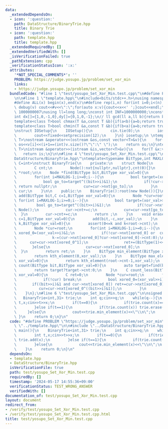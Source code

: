 ```yaml
---
data:
  _extendedDependsOn:
  - icon: ':question:'
    path: DataStructure/BinaryTrie.hpp
    title: Binary Trie
  - icon: ':question:'
    path: template.hpp
    title: template.hpp
  _extendedRequiredBy: []
  _extendedVerifiedWith: []
  _isVerificationFailed: true
  _pathExtension: cpp
  _verificationStatusIcon: ':x:'
  attributes:
    '*NOT_SPECIAL_COMMENTS*': ''
    PROBLEM: https://judge.yosupo.jp/problem/set_xor_min
    links:
    - https://judge.yosupo.jp/problem/set_xor_min
  bundledCode: "#line 1 \"test/yosupo_Set_Xor_Min.test.cpp\"\n#define PROBLEM \"https://judge.yosupo.jp/problem/set_xor_min\"\
    \n\n#line 1 \"template.hpp\"\n#include<bits/stdc++.h>\nusing namespace std;\n\
    #define ALL(x) begin(x),end(x)\n#define rep(i,n) for(int i=0;i<(n);i++)\n#define\
    \ debug(v) cout<<#v<<\":\";for(auto x:v){cout<<x<<' ';}cout<<endl;\n#define mod\
    \ 1000000007\nusing ll=long long;\nconst int INF=1000000000;\nconst ll LINF=1001002003004005006ll;\n\
    int dx[]={1,0,-1,0},dy[]={0,1,0,-1};\n// ll gcd(ll a,ll b){return b?gcd(b,a%b):a;}\n\
    template<class T>bool chmax(T &a,const T &b){if(a<b){a=b;return true;}return false;}\n\
    template<class T>bool chmin(T &a,const T &b){if(b<a){a=b;return true;}return false;}\n\
    \nstruct IOSetup{\n    IOSetup(){\n        cin.tie(0);\n        ios::sync_with_stdio(0);\n\
    \        cout<<fixed<<setprecision(12);\n    }\n} iosetup;\n \ntemplate<typename\
    \ T>\nostream &operator<<(ostream &os,const vector<T>&v){\n    for(int i=0;i<(int)v.size();i++)\
    \ os<<v[i]<<(i+1==(int)v.size()?\"\":\" \");\n    return os;\n}\ntemplate<typename\
    \ T>\nistream &operator>>(istream &is,vector<T>&v){\n    for(T &x:v)is>>x;\n \
    \   return is;\n}\n\n#line 4 \"test/yosupo_Set_Xor_Min.test.cpp\"\n\n#line 1 \"\
    DataStructure/BinaryTrie.hpp\"\ntemplate<typename BitType,int MAXLOG,typename\
    \ C=int>\nstruct BinaryTrie{\n    private:\n    struct Node{\n        Node *nxt[2];\n\
    \        C cnt;\n        Node():nxt{nullptr,nullptr},cnt(0){}\n    };\n\n    Node\
    \ *root;\n\n    Node *find(BitType bit,BitType xor_val=0){\n        Node *cur=root;\n\
    \        for(int i=MAXLOG-1;i>=0;i--){\n            bool target=(xor_val>>i)&1;\n\
    \            bool go_to=target^((bit>>i)&1);\n            if(!cur->nxt[go_to])\
    \ return nullptr;\n            cur=cur->nxt[go_to];\n        }\n        return\
    \ cur;\n    }\n\n    public:\n    BinaryTrie():root(new Node()){}\n\n    void\
    \ add(BitType bit,C c=1,BitType xor_val=0){\n        Node *cur=root;\n       \
    \ for(int i=MAXLOG-1;i>=0;i--){\n            bool target=(xor_val>>i)&1;\n   \
    \         bool go_to=target^((bit>>i)&1);\n            if(!cur->nxt[go_to]) cur->nxt[go_to]=new\
    \ Node();\n            cur->cnt+=c;\n            cur=cur->nxt[go_to];\n      \
    \  }\n        cur->cnt+=c;\n        return ;\n    }\n    void erase(BitType bit,C\
    \ c=1,BitType xor_val=0){\n        add(bit,-c,xor_val);\n    }\n    BitType kth_element(C\
    \ k,BitType xor_val=0){\n        assert(0<=k and k<root->cnt);\n        C ret=0;\n\
    \        Node *cur=root;\n        for(int i=MAXLOG-1;i>=0;i--){\n            bool\
    \ xored_0=(xor_val>>i)&1;\n            if(!cur->nxt[xored_0] or  cur->nxt[xored_0]->cnt<=k){\n\
    \                k-=(cur->nxt[xored_0]?cur->nxt[xored_0]->cnt:0);\n          \
    \      cur=cur->nxt[xored_0^1];\n                ret+=(BitType(1)<<i);\n     \
    \       }else{\n                cur=cur->nxt[xored_0];\n            }\n      \
    \  }\n        return ret;\n    }\n    BitType min_element(BitType xor_val=0){\n\
    \        return kth_element(0,xor_val);\n    }\n    BitType max_element(BitType\
    \ xor_val=0){\n        return kth_element(root->cnt-1,xor_val);\n    }\n    C\
    \ count(BitType bit,BitType xor_val=0){\n        auto target=find(bit,xor_val);\n\
    \        return target?target->cnt:0;\n    }\n    C count_less(BitType bit,BitType\
    \ xor_val=0){\n        C ret=0;\n        Node *cur=root;\n        for(int i=MAXLOG-1;i>=0;i--){\n\
    \            if(!cur) break;\n            bool xored_0=(xor_val>>i)&1;\n     \
    \       if((bit>>i)&1 and cur->nxt[xored_0]) ret+=cur->nxt[xored_0]->cnt;\n  \
    \          cur=cur->nxt[xored_0^((bit>>i)&1)];\n        }\n        return ret;\n\
    \    }\n};\n#line 6 \"test/yosupo_Set_Xor_Min.test.cpp\"\n\nsigned main(){\n \
    \   BinaryTrie<int,31> trie;\n    int q;cin>>q;\n    while(q--){\n        int\
    \ t,x;cin>>t>>x;\n        if(t==0){\n            if(trie.count(x)==0) trie.add(x);\n\
    \        }else if(t==1){\n            if(trie.count(x)) trie.erase(x,1);\n   \
    \     }else{\n            cout<<trie.min_element(x)<<\"\\n\";\n        }\n   \
    \ }\n    return 0;\n}\n"
  code: "#define PROBLEM \"https://judge.yosupo.jp/problem/set_xor_min\"\n\n#include\
    \ \"../template.hpp\"\n\n#include \"../DataStructure/BinaryTrie.hpp\"\n\nsigned\
    \ main(){\n    BinaryTrie<int,31> trie;\n    int q;cin>>q;\n    while(q--){\n\
    \        int t,x;cin>>t>>x;\n        if(t==0){\n            if(trie.count(x)==0)\
    \ trie.add(x);\n        }else if(t==1){\n            if(trie.count(x)) trie.erase(x,1);\n\
    \        }else{\n            cout<<trie.min_element(x)<<\"\\n\";\n        }\n\
    \    }\n    return 0;\n}\n"
  dependsOn:
  - template.hpp
  - DataStructure/BinaryTrie.hpp
  isVerificationFile: true
  path: test/yosupo_Set_Xor_Min.test.cpp
  requiredBy: []
  timestamp: '2024-05-17 14:55:36+09:00'
  verificationStatus: TEST_WRONG_ANSWER
  verifiedWith: []
documentation_of: test/yosupo_Set_Xor_Min.test.cpp
layout: document
redirect_from:
- /verify/test/yosupo_Set_Xor_Min.test.cpp
- /verify/test/yosupo_Set_Xor_Min.test.cpp.html
title: test/yosupo_Set_Xor_Min.test.cpp
---
```

